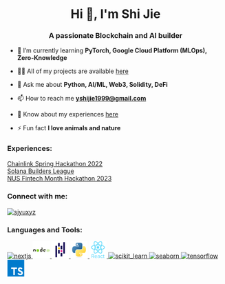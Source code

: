 <h1 align="center">Hi 👋, I'm Shi Jie</h1>
<h3 align="center">A passionate Blockchain and AI builder</h3>

- 🌱 I’m currently learning **PyTorch, Google Cloud Platform (MLOps), Zero-Knowledge**

- 👨‍💻 All of my projects are available [here](https://www.sjyu.xyz/#portfolio)

- 💬 Ask me about **Python, AI/ML, Web3, Solidity, DeFi**

- 📫 How to reach me **yshijie1999@gmail.com**

- 📄 Know about my experiences [here](https://www.sjyu.xyz/cv.pdf)

- ⚡ Fun fact **I love animals and nature**

<h3 align="left">Experiences:</h3>
<p align="left">
<a href="https://devpost.com/software/pixel-protocol" target="blank">Chainlink Spring Hackathon 2022</a><br/>
<a href="https://mobile.twitter.com/SurfEasier/status/1605567664620830720" target="blank">Solana Builders League</a><br/>
<a href="https://devpost.com/software/pandabond-zvw70p" target="blank">NUS Fintech Month Hackathon 2023</a>
</p>

<h3 align="left">Connect with me:</h3>
<p align="left">
<a href="https://linkedin.com/in/sjyuxyz" target="blank"><img align="center" src="https://raw.githubusercontent.com/rahuldkjain/github-profile-readme-generator/master/src/images/icons/Social/linked-in-alt.svg" alt="sjyuxyz" height="30" width="40" /></a>
</p>

<h3 align="left">Languages and Tools:</h3>
<p align="left"> <a href="https://nextjs.org/" target="_blank" rel="noreferrer"> <img src="https://cdn.worldvectorlogo.com/logos/nextjs-2.svg" alt="nextjs" width="40" height="40"/> </a> <a href="https://nodejs.org" target="_blank" rel="noreferrer"> <img src="https://raw.githubusercontent.com/devicons/devicon/master/icons/nodejs/nodejs-original-wordmark.svg" alt="nodejs" width="40" height="40"/> </a> <a href="https://pandas.pydata.org/" target="_blank" rel="noreferrer"> <img src="https://raw.githubusercontent.com/devicons/devicon/2ae2a900d2f041da66e950e4d48052658d850630/icons/pandas/pandas-original.svg" alt="pandas" width="40" height="40"/> </a> <a href="https://www.python.org" target="_blank" rel="noreferrer"> <img src="https://raw.githubusercontent.com/devicons/devicon/master/icons/python/python-original.svg" alt="python" width="40" height="40"/> </a> <a href="https://reactjs.org/" target="_blank" rel="noreferrer"> <img src="https://raw.githubusercontent.com/devicons/devicon/master/icons/react/react-original-wordmark.svg" alt="react" width="40" height="40"/> </a> <a href="https://scikit-learn.org/" target="_blank" rel="noreferrer"> <img src="https://upload.wikimedia.org/wikipedia/commons/0/05/Scikit_learn_logo_small.svg" alt="scikit_learn" width="40" height="40"/> </a> <a href="https://seaborn.pydata.org/" target="_blank" rel="noreferrer"> <img src="https://seaborn.pydata.org/_images/logo-mark-lightbg.svg" alt="seaborn" width="40" height="40"/> </a> <a href="https://www.tensorflow.org" target="_blank" rel="noreferrer"> <img src="https://www.vectorlogo.zone/logos/tensorflow/tensorflow-icon.svg" alt="tensorflow" width="40" height="40"/> </a> <a href="https://www.typescriptlang.org/" target="_blank" rel="noreferrer"> <img src="https://raw.githubusercontent.com/devicons/devicon/master/icons/typescript/typescript-original.svg" alt="typescript" width="40" height="40"/> </a> </p>
